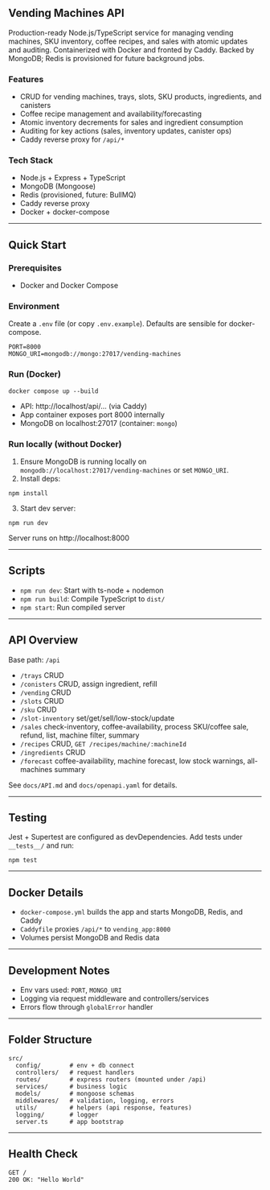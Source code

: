 ## Vending Machines API

Production-ready Node.js/TypeScript service for managing vending machines, SKU inventory, coffee recipes, and sales with atomic updates and auditing. Containerized with Docker and fronted by Caddy. Backed by MongoDB; Redis is provisioned for future background jobs.

### Features
- CRUD for vending machines, trays, slots, SKU products, ingredients, and canisters
- Coffee recipe management and availability/forecasting
- Atomic inventory decrements for sales and ingredient consumption
- Auditing for key actions (sales, inventory updates, canister ops)
- Caddy reverse proxy for `/api/*`

### Tech Stack
- Node.js + Express + TypeScript
- MongoDB (Mongoose)
- Redis (provisioned, future: BullMQ)
- Caddy reverse proxy
- Docker + docker-compose

---

## Quick Start

### Prerequisites
- Docker and Docker Compose

### Environment
Create a `.env` file (or copy `.env.example`). Defaults are sensible for docker-compose.

```
PORT=8000
MONGO_URI=mongodb://mongo:27017/vending-machines
```

### Run (Docker)
```
docker compose up --build
```
- API: http://localhost/api/... (via Caddy)
- App container exposes port 8000 internally
- MongoDB on localhost:27017 (container: `mongo`)

### Run locally (without Docker)
1. Ensure MongoDB is running locally on `mongodb://localhost:27017/vending-machines` or set `MONGO_URI`.
2. Install deps:
```
npm install
```
3. Start dev server:
```
npm run dev
```
Server runs on http://localhost:8000

---

## Scripts
- `npm run dev`: Start with ts-node + nodemon
- `npm run build`: Compile TypeScript to `dist/`
- `npm start`: Run compiled server

---

## API Overview
Base path: `/api`

- `/trays` CRUD
- `/conisters` CRUD, assign ingredient, refill
- `/vending` CRUD
- `/slots` CRUD
- `/sku` CRUD
- `/slot-inventory` set/get/sell/low-stock/update
- `/sales` check-inventory, coffee-availability, process SKU/coffee sale, refund, list, machine filter, summary
- `/recipes` CRUD, `GET /recipes/machine/:machineId`
- `/ingredients` CRUD
- `/forecast` coffee-availability, machine forecast, low stock warnings, all-machines summary

See `docs/API.md` and `docs/openapi.yaml` for details.

---

## Testing
Jest + Supertest are configured as devDependencies. Add tests under `__tests__/` and run:
```
npm test
```

---

## Docker Details
- `docker-compose.yml` builds the app and starts MongoDB, Redis, and Caddy
- `Caddyfile` proxies `/api/*` to `vending_app:8000`
- Volumes persist MongoDB and Redis data

---

## Development Notes
- Env vars used: `PORT`, `MONGO_URI`
- Logging via request middleware and controllers/services
- Errors flow through `globalError` handler

---

## Folder Structure
```
src/
  config/        # env + db connect
  controllers/   # request handlers
  routes/        # express routers (mounted under /api)
  services/      # business logic
  models/        # mongoose schemas
  middlewares/   # validation, logging, errors
  utils/         # helpers (api response, features)
  logging/       # logger
  server.ts      # app bootstrap
```

---

## Health Check
```
GET /
200 OK: "Hello World"
```

